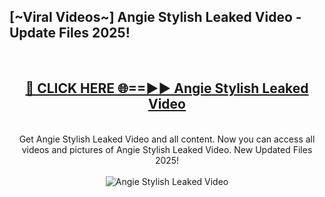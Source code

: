 <h2>[~Viral Videos~] Angie Stylish Leaked Video - Update Files 2025!</h2>
<br>
<div align="center">
<h2><a href="https://betterlinks.top/A2PfLJ" rel="nofollow">🔴 CLICK HERE 🌐==►► Angie Stylish Leaked Video</a></h2>
<br>
Get Angie Stylish Leaked Video and all content. Now you can access all videos and pictures of Angie Stylish Leaked Video. New Updated Files 2025!
<br>
<br>
<a href="https://betterlinks.top/A2PfLJ" rel="nofollow" data-target="animated-image.originalLink"><img src="https://i.ibb.co.com/WyWwxjT/player-gif2.gif" alt="Angie Stylish Leaked Video" style="max-width: 100%; display: inline-block;" data-target="animated-image.originalImage"></a>
</div>
<br>
